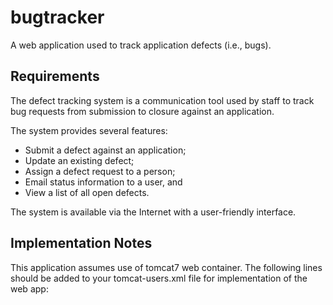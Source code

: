 bugtracker
==========

A web application used to track application defects (i.e., bugs).

Requirements
------------

The defect tracking system is a communication tool used by staff to track bug requests from
submission to closure against an application.

The system provides several features:

 * Submit a defect against an application;
 * Update an existing defect;
 * Assign a defect request to a person;
 * Email status information to a user, and
 * View a list of all open defects.

The system is available via the Internet with a user-friendly interface.

Implementation Notes
--------------------

This application assumes use of tomcat7 web container. The following lines should be added to your
tomcat-users.xml file for implementation of the web app:

<pre><code>
<!-- This section contains roles and users for the bugtracker web app -->
  <role rolename="bug-qa"/>
  <role rolename="bug-mngr"/>
  <role rolename="bug-dev"/>
  <user username="marge" password="kiss" roles="bug-mngr"/>
  <user username="burns" password="money" roles="bug-mngr"/>
  <user username="bart"  password="cowabunga" roles="bug-dev"/>
  <user username="lisa"  password="flute" roles="bug-dev"/>
  <user username="barney" password="burp" roles="bug-qa"/>
  <user username="homer" password="donuts" roles="bug-qa"/>
<!-- End of section for roles/users of the bugtracker web app -->
</code></pre>
